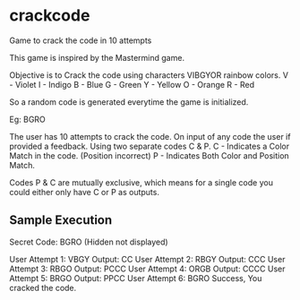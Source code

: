 crackcode
=========

Game to crack the code in 10 attempts

This game is inspired by the Mastermind game. 

Objective is to Crack the code using characters VIBGYOR rainbow colors. 
V - Violet
I - Indigo
B - Blue
G - Green
Y - Yellow
O - Orange
R - Red

So a random code is generated everytime the game is initialized.

Eg: BGRO

The user has 10 attempts to crack the code. On input of any code the user if provided a feedback. 
Using two separate codes C & P.
C - Indicates a Color Match in the code. (Position incorrect)
P - Indicates Both Color and Position Match.

Codes P & C are mutually exclusive, which means for a single code you could either only have C or P as outputs.

Sample Execution
----------------
Secret Code:  BGRO (Hidden not displayed)

User Attempt 1: VBGY
Output: CC
User Attempt 2: RBGY
Output: CCC
User Attempt 3: RBGO
Output: PCCC
User Attempt 4: ORGB
Output: CCCC
User Attempt 5: BRGO
Output: PPCC
User Attempt 6: BGRO
Success, You cracked the code.